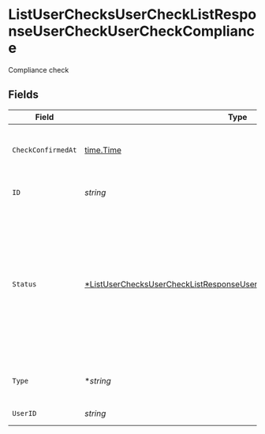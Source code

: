 # ListUserChecksUserCheckListResponseUserCheckUserCheckCompliance

Compliance check


## Fields

| Field                                                                                                                                                                      | Type                                                                                                                                                                       | Required                                                                                                                                                                   | Description                                                                                                                                                                |
| -------------------------------------------------------------------------------------------------------------------------------------------------------------------------- | -------------------------------------------------------------------------------------------------------------------------------------------------------------------------- | -------------------------------------------------------------------------------------------------------------------------------------------------------------------------- | -------------------------------------------------------------------------------------------------------------------------------------------------------------------------- |
| `CheckConfirmedAt`                                                                                                                                                         | [time.Time](https://pkg.go.dev/time#Time)                                                                                                                                  | :heavy_check_mark:                                                                                                                                                         | Completion date and time of the COMPLIANCE check.                                                                                                                          |
| `ID`                                                                                                                                                                       | *string*                                                                                                                                                                   | :heavy_check_mark:                                                                                                                                                         | User Check unique identifier.                                                                                                                                              |
| `Status`                                                                                                                                                                   | [*ListUserChecksUserCheckListResponseUserCheckUserCheckComplianceStatus](../../models/operations/listuserchecksuserchecklistresponseusercheckusercheckcompliancestatus.md) | :heavy_minus_sign:                                                                                                                                                         | Final status of the COMPLIANCE check.<br/>* IN_PROGRESS - Compliance check is in progress<br/>* PASSED - Compliance check passed<br/>* FAILED - Compliance check failed    |
| `Type`                                                                                                                                                                     | **string*                                                                                                                                                                  | :heavy_minus_sign:                                                                                                                                                         | The type of check must be COMPLIANCE.                                                                                                                                      |
| `UserID`                                                                                                                                                                   | *string*                                                                                                                                                                   | :heavy_check_mark:                                                                                                                                                         | User unique identifier.                                                                                                                                                    |
